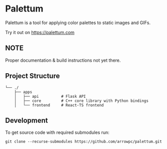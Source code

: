# Palettum

Palettum is a tool for applying color palettes to static images and GIFs.

Try it out on https://palettum.com

## NOTE

Proper documentation & build instructions not yet there.

## Project Structure

```
└── ./
    ├── apps
    │   ├── api          # Flask API
    │   ├── core         # C++ core library with Python bindings
    │   └── frontend     # React-TS frontend
```

## Development

To get source code with required submodules run:

```shell
git clone --recurse-submodules https://github.com/arrowpc/palettum.git
```
